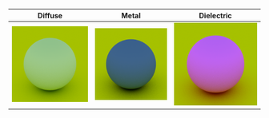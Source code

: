 | Diffuse | Metal | Dielectric |
|--------|-------|------------|
| ![](images/4.png) | ![](images/5.png) | ![](images/6.png) |
